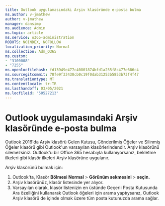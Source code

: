 ```yaml
---
title: Outlook uygulamasındaki Arşiv klasöründe e-posta bulma
ms.author: v-jmathew
author: v-jmathew
manager: dansimp
ms.audience: Admin
ms.topic: article
ms.service: o365-administration
ROBOTS: NOINDEX, NOFOLLOW
localization_priority: Normal
ms.collection: Adm_O365
ms.custom:
- "3100008"
- "7255"
ms.openlocfilehash: fd13949e477c40801874bfd1a235f8c477e686c4
ms.sourcegitcommit: 78fe9f33438cb0c19f0dab31253b5853b73f4f47
ms.translationtype: MT
ms.contentlocale: tr-TR
ms.lasthandoff: 03/05/2021
ms.locfileid: "50527213"
---
```

# <a name="find-email-in-archive-folder-in-outlook-app"></a>Outlook uygulamasındaki Arşiv klasöründe e-posta bulma

Outlook 2016'da Arşiv klasörü Gelen Kutusu, Gönderilmiş Öğeler ve Silinmiş Öğeler klasörü gibi Outlook'un varsayılan klasörlerindendir. Arşiv klasörünü silemezsiniz. Outlook'u bir Office 365 hesabıyla kullanıyorsanız, bekletme ilkeleri gibi klasör ilkeleri Arşiv klasörüne uygulanır.

Arşiv klasörünü bulmak için:

1. Outlook'ta, Klasör **Bölmesi Normal** > **Görünüm sekmesini**  >  **seçin.**
2. Arşiv klasörünüz, klasör listesinde yer alıyor.
3. Varsayılan olarak, klasör listenizin en üstünde Geçerli Posta Kutusunda Ara özelliğini kullanarak Outlook öğeleri için arama yaptıysanız, Outlook Arşiv klasörü de içinde olmak üzere tüm posta kutunuzda arama sağlar.

